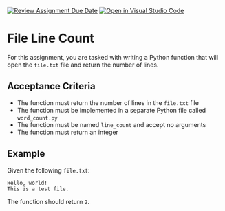 [![Review Assignment Due Date](https://classroom.github.com/assets/deadline-readme-button-22041afd0340ce965d47ae6ef1cefeee28c7c493a6346c4f15d667ab976d596c.svg)](https://classroom.github.com/a/RPwL19MD)
[![Open in Visual Studio Code](https://classroom.github.com/assets/open-in-vscode-2e0aaae1b6195c2367325f4f02e2d04e9abb55f0b24a779b69b11b9e10269abc.svg)](https://classroom.github.com/online_ide?assignment_repo_id=15734727&assignment_repo_type=AssignmentRepo)
# File Line Count

For this assignment, you are tasked with writing a Python function that will open the `file.txt` file and return the number of lines.

## Acceptance Criteria

* The function must return the number of lines in the `file.txt` file
* The function must be implemented in a separate Python file called `word_count.py`
* The function must be named `line_count` and accept no arguments
* The function must return an integer

## Example

Given the following `file.txt`:

```
Hello, world!
This is a test file.
```

The function should return `2`.